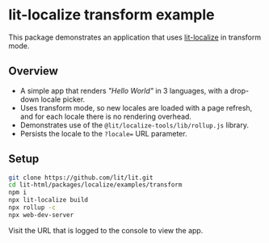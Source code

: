 # lit-localize transform example

This package demonstrates an application that uses [lit-localize](https://github.com/lit/lit/tree/main/packages/localize) in transform
mode.

## Overview

- A simple app that renders _"Hello World"_ in 3 languages, with a drop-down
  locale picker.
- Uses transform mode, so new locales are loaded with a page refresh, and for each locale there is no rendering overhead.
- Demonstrates use of the `@lit/localize-tools/lib/rollup.js` library.
- Persists the locale to the `?locale=` URL parameter.

## Setup

```bash
git clone https://github.com/lit/lit.git
cd lit-html/packages/localize/examples/transform
npm i
npx lit-localize build
npx rollup -c
npx web-dev-server
```

Visit the URL that is logged to the console to view the app.
